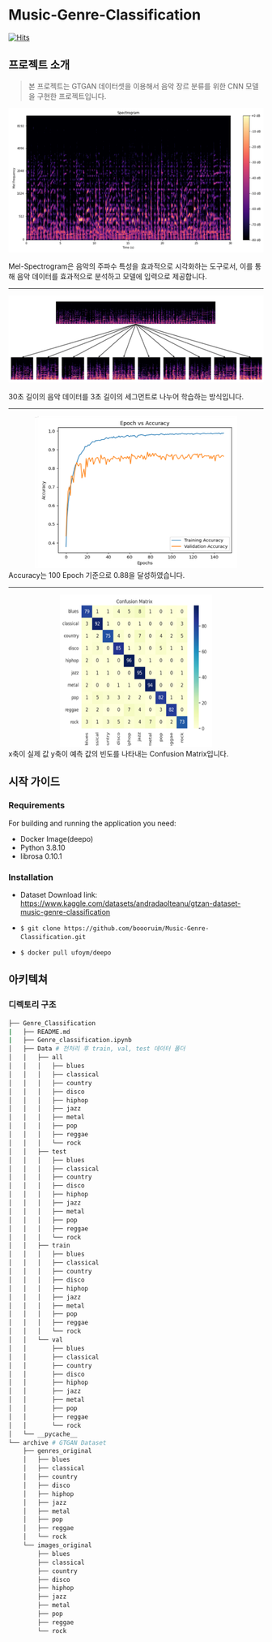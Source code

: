 # Music-Genre-Classification

[![Hits](https://hits.seeyoufarm.com/api/count/incr/badge.svg?url=https%3A%2F%2Fgithub.com%2Fgjbae1212%2Fhit-counter)](https://hits.seeyoufarm.com)                    

## 프로젝트 소개

> 본 프로젝트는 GTGAN 데이터셋을 이용해서 음악 장르 분류를 위한 CNN 모델을 구현한 프로젝트입니다.



![Alt text](Mel-Spectrogram.png)

Mel-Spectrogram은 음악의 주파수 특성을 효과적으로 시각화하는 도구로서, 이를 통해 음악 데이터를 효과적으로 분석하고 모델에 입력으로 제공합니다.

---
![Alt text](30sTo3s.png)

30초 길이의 음악 데이터를 3초 길이의 세그먼트로 나누어 학습하는 방식입니다.

---
<div align="center">
    <img src="Accuracy.png" alt="이미지_설명" width="400" height="300">
</div>
Accuracy는 100 Epoch 기준으로 0.88을 달성하였습니다.

---
<div align="center">
  <img src="ConfusionMatrix.png" alt="이미지_설명" width="300" height="300">
</div>
x축이 실제 값 y축이 예측 값의 빈도를 나타내는 Confusion Matrix입니다.

## 시작 가이드

### Requirements

For building and running the application you need:

- Docker Image(deepo)
- Python 3.8.10
- librosa 0.10.1

### Installation

- Dataset Download link: 
https://www.kaggle.com/datasets/andradaolteanu/gtzan-dataset-music-genre-classification

- ```$ git clone https://github.com/boooruim/Music-Genre-Classification.git ```

- ```$ docker pull ufoym/deepo```



## 아키텍쳐
### 디렉토리 구조
```bash
├── Genre_Classification
|   ├── README.md
|   ├── Genre_classification.ipynb
│   ├── Data # 전처리 후 train, val, test 데이터 폴더
│   │   ├── all
│   │   │   ├── blues
│   │   │   ├── classical
│   │   │   ├── country
│   │   │   ├── disco
│   │   │   ├── hiphop
│   │   │   ├── jazz
│   │   │   ├── metal
│   │   │   ├── pop
│   │   │   ├── reggae
│   │   │   └── rock
│   │   ├── test
│   │   │   ├── blues
│   │   │   ├── classical
│   │   │   ├── country
│   │   │   ├── disco
│   │   │   ├── hiphop
│   │   │   ├── jazz
│   │   │   ├── metal
│   │   │   ├── pop
│   │   │   ├── reggae
│   │   │   └── rock
│   │   ├── train
│   │   │   ├── blues
│   │   │   ├── classical
│   │   │   ├── country
│   │   │   ├── disco
│   │   │   ├── hiphop
│   │   │   ├── jazz
│   │   │   ├── metal
│   │   │   ├── pop
│   │   │   ├── reggae
│   │   │   └── rock
│   │   └── val
│   │       ├── blues
│   │       ├── classical
│   │       ├── country
│   │       ├── disco
│   │       ├── hiphop
│   │       ├── jazz
│   │       ├── metal
│   │       ├── pop
│   │       ├── reggae
│   │       └── rock
│   └── __pycache__
└── archive # GTGAN Dataset
    ├── genres_original
    │   ├── blues
    │   ├── classical
    │   ├── country
    │   ├── disco
    │   ├── hiphop
    │   ├── jazz
    │   ├── metal
    │   ├── pop
    │   ├── reggae
    │   └── rock
    └── images_original
        ├── blues
        ├── classical
        ├── country
        ├── disco
        ├── hiphop
        ├── jazz
        ├── metal
        ├── pop
        ├── reggae
        └── rock
```


